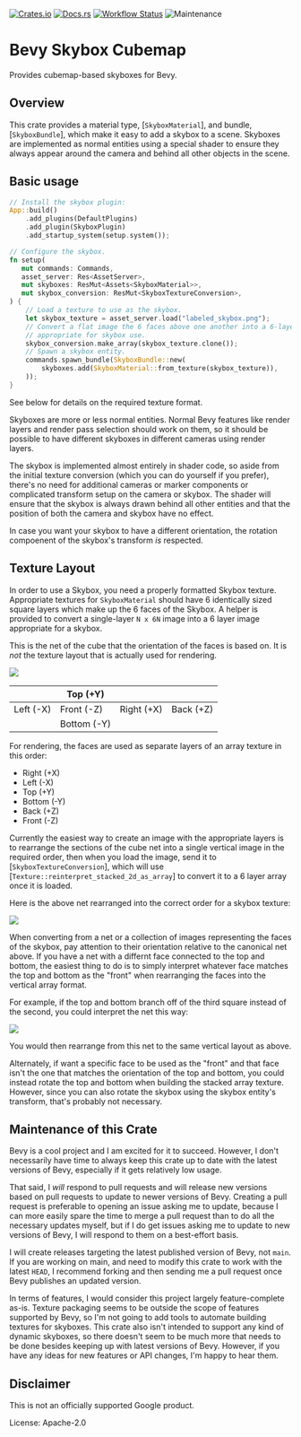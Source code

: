 [![Crates.io](https://img.shields.io/crates/v/bevy_skybox_cubemap.svg)](https://crates.io/crates/bevy_skybox_cubemap)
[![Docs.rs](https://img.shields.io/docsrs/bevy_skybox_cubemap)](https://docs.rs/bevy_skybox_cubemap)
[![Workflow Status](https://github.com/google/bevy_skybox_cubemap/workflows/Rust/badge.svg)](https://github.com/google/bevy_skybox_cubemap/actions?query=workflow%3A%22Rust%22)
![Maintenance](https://img.shields.io/badge/maintenance-passively--maintained-yellowgreen.svg)

# Bevy Skybox Cubemap

Provides cubemap-based skyboxes for Bevy.

## Overview

This crate provides a material type, [`SkyboxMaterial`], and bundle, [`SkyboxBundle`], which
make it easy to add a skybox to a scene. Skyboxes are implemented as normal entities using a
special shader to ensure they always appear around the camera and behind all other objects in
the scene.

## Basic usage

```rust
// Install the skybox plugin:
App::build()
    .add_plugins(DefaultPlugins)
    .add_plugin(SkyboxPlugin)
    .add_startup_system(setup.system());

// Configure the skybox.
fn setup(
   mut commands: Commands,
   asset_server: Res<AssetServer>,
   mut skyboxes: ResMut<Assets<SkyboxMaterial>>,
   mut skybox_conversion: ResMut<SkyboxTextureConversion>,
) {
    // Load a texture to use as the skybox.
    let skybox_texture = asset_server.load("labeled_skybox.png");
    // Convert a flat image the 6 faces above one another into a 6-layer array texture that's
    // appropriate for skybox use.
    skybox_conversion.make_array(skybox_texture.clone());
    // Spawn a skybox entity.
    commands.spawn_bundle(SkyboxBundle::new(
        skyboxes.add(SkyboxMaterial::from_texture(skybox_texture)),
    ));
}
```

See below for details on the required texture format.

Skyboxes are more or less normal entities. Normal Bevy features like render layers and render
pass selection should work on them, so it should be possible to have different skyboxes in
different cameras using render layers.

The skybox is implemented almost entirely in shader code, so aside from the initial texture
conversion (which you can do yourself if you prefer), there's no need for additional cameras or
marker components or complicated transform setup on the camera or skybox. The shader will ensure
that the skybox is always drawn behind all other entities and that the position of both the
camera and skybox have no effect.

In case you want your skybox to have a different orientation, the rotation compoenent of the skybox's
transform *is* respected.

## Texture Layout

In order to use a Skybox, you need a properly formatted Skybox texture. Appropriate textures for
`SkyboxMaterial` should have 6 identically sized square layers which make up the 6 faces of the
Skybox. A helper is provided to convert a single-layer `N x 6N` image into a 6 layer image
appropriate for a skybox.

This is the net of the cube that the orientation of the faces is based on. It is *not* the
texture layout that is actually used for rendering.

<img src="https://raw.githubusercontent.com/google/bevy_skybox_cubemap/main/docimgs/expected_net.png" />

|           | Top (+Y)    |            |           |
|-----------|-------------|------------|-----------|
| Left (-X) | Front (-Z)  | Right (+X) | Back (+Z) |
|           | Bottom (-Y) |            |           |

For rendering, the faces are used as separate layers of an array texture in this order:

* Right (+X)
* Left (-X)
* Top (+Y)
* Bottom (-Y)
* Back (+Z)
* Front (-Z)

Currently the easiest way to create an image with the appropriate layers is to rearrange the
sections of the cube net into a single vertical image in the required order, then when you load
the image, send it to [`SkyboxTextureConversion`], which will use
[`Texture::reinterpret_stacked_2d_as_array`] to convert it to a 6 layer array once it is loaded.

Here is the above net rearranged into the correct order for a skybox texture:

<img src="https://raw.githubusercontent.com/google/bevy_skybox_cubemap/main/docimgs/array_format.png" />

When converting from a net or a collection of images representing the faces of the skybox, pay
attention to their orientation relative to the canonical net above. If you have a net with a
differnt face connected to the top and bottom, the easiest thing to do is to simply interpret
whatever face matches the top and bottom as the "front" when rearranging the faces into the
vertical array format.

For example, if the top and bottom branch off of the third square instead of the second, you
could interpret the net this way:

<img src="https://raw.githubusercontent.com/google/bevy_skybox_cubemap/main/docimgs/shifted_net.png" />

You would then rearrange from this net to the same vertical layout as above.

Alternately, if want a specific face to be used as the "front" and that face isn't the one that
matches the orientation of the top and bottom, you could instead rotate the top and bottom when
building the stacked array texture. However, since you can also rotate the skybox using the
skybox entity's transform, that's probably not necessary.

## Maintenance of this Crate

Bevy is a cool project and I am excited for it to succeed. However, I don't necessarily have
time to always keep this crate up to date with the latest versions of Bevy, especially if it
gets relatively low usage.

That said, I *will* respond to pull requests and will release new versions based on pull
requests to update to newer versions of Bevy. Creating a pull request is preferable to opening
an issue asking me to update, because I can more easily spare the time to merge a pull request
than to do all the necessary updates myself, but if I do get issues asking me to update to new
versions of Bevy, I will respond to them on a best-effort basis.

I will create releases targeting the latest published version of Bevy, not `main`. If you are
working on main, and need to modify this crate to work with the latest `HEAD`, I recommend
forking and then sending me a pull request once Bevy publishes an updated version.

In terms of features, I would consider this project largely feature-complete as-is. Texture
packaging seems to be outside the scope of features supported by Bevy, so I'm not going to add
tools to automate building textures for skyboxes. This crate also isn't intended to support any
kind of dynamic skyboxes, so there doesn't seem to be much more that needs to be done besides
keeping up with latest versions of Bevy. However, if you have any ideas for new features or API
changes, I'm happy to hear them.

## Disclaimer

This is not an officially supported Google product.

License: Apache-2.0
